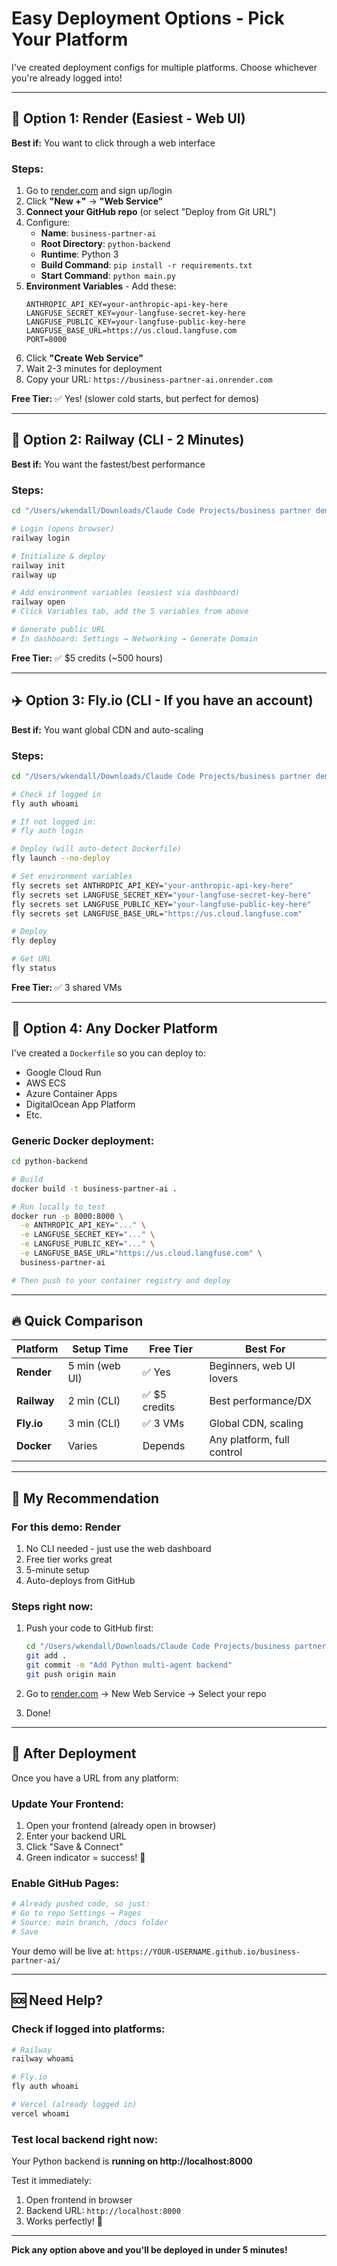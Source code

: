 # Easy Deployment Options - Pick Your Platform

I've created deployment configs for multiple platforms. Choose whichever you're already logged into!

---

## 🎯 **Option 1: Render (Easiest - Web UI)**

**Best if:** You want to click through a web interface

### Steps:
1. Go to [render.com](https://render.com) and sign up/login
2. Click **"New +"** → **"Web Service"**
3. **Connect your GitHub repo** (or select "Deploy from Git URL")
4. Configure:
   - **Name**: `business-partner-ai`
   - **Root Directory**: `python-backend`
   - **Runtime**: Python 3
   - **Build Command**: `pip install -r requirements.txt`
   - **Start Command**: `python main.py`
5. **Environment Variables** - Add these:
   ```
   ANTHROPIC_API_KEY=your-anthropic-api-key-here
   LANGFUSE_SECRET_KEY=your-langfuse-secret-key-here
   LANGFUSE_PUBLIC_KEY=your-langfuse-public-key-here
   LANGFUSE_BASE_URL=https://us.cloud.langfuse.com
   PORT=8000
   ```
6. Click **"Create Web Service"**
7. Wait 2-3 minutes for deployment
8. Copy your URL: `https://business-partner-ai.onrender.com`

**Free Tier:** ✅ Yes! (slower cold starts, but perfect for demos)

---

## 🚂 **Option 2: Railway (CLI - 2 Minutes)**

**Best if:** You want the fastest/best performance

### Steps:
```bash
cd "/Users/wkendall/Downloads/Claude Code Projects/business partner demo/business-partner-ai/python-backend"

# Login (opens browser)
railway login

# Initialize & deploy
railway init
railway up

# Add environment variables (easiest via dashboard)
railway open
# Click Variables tab, add the 5 variables from above

# Generate public URL
# In dashboard: Settings → Networking → Generate Domain
```

**Free Tier:** ✅ $5 credits (~500 hours)

---

## ✈️ **Option 3: Fly.io (CLI - If you have an account)**

**Best if:** You want global CDN and auto-scaling

### Steps:
```bash
cd "/Users/wkendall/Downloads/Claude Code Projects/business partner demo/business-partner-ai/python-backend"

# Check if logged in
fly auth whoami

# If not logged in:
# fly auth login

# Deploy (will auto-detect Dockerfile)
fly launch --no-deploy

# Set environment variables
fly secrets set ANTHROPIC_API_KEY="your-anthropic-api-key-here"
fly secrets set LANGFUSE_SECRET_KEY="your-langfuse-secret-key-here"
fly secrets set LANGFUSE_PUBLIC_KEY="your-langfuse-public-key-here"
fly secrets set LANGFUSE_BASE_URL="https://us.cloud.langfuse.com"

# Deploy
fly deploy

# Get URL
fly status
```

**Free Tier:** ✅ 3 shared VMs

---

## 🐳 **Option 4: Any Docker Platform**

I've created a `Dockerfile` so you can deploy to:
- Google Cloud Run
- AWS ECS
- Azure Container Apps
- DigitalOcean App Platform
- Etc.

### Generic Docker deployment:
```bash
cd python-backend

# Build
docker build -t business-partner-ai .

# Run locally to test
docker run -p 8000:8000 \
  -e ANTHROPIC_API_KEY="..." \
  -e LANGFUSE_SECRET_KEY="..." \
  -e LANGFUSE_PUBLIC_KEY="..." \
  -e LANGFUSE_BASE_URL="https://us.cloud.langfuse.com" \
  business-partner-ai

# Then push to your container registry and deploy
```

---

## 🔥 **Quick Comparison**

| Platform | Setup Time | Free Tier | Best For |
|----------|------------|-----------|----------|
| **Render** | 5 min (web UI) | ✅ Yes | Beginners, web UI lovers |
| **Railway** | 2 min (CLI) | ✅ $5 credits | Best performance/DX |
| **Fly.io** | 3 min (CLI) | ✅ 3 VMs | Global CDN, scaling |
| **Docker** | Varies | Depends | Any platform, full control |

---

## 🎯 **My Recommendation**

### For this demo: **Render**
1. No CLI needed - just use the web dashboard
2. Free tier works great
3. 5-minute setup
4. Auto-deploys from GitHub

### Steps right now:
1. Push your code to GitHub first:
   ```bash
   cd "/Users/wkendall/Downloads/Claude Code Projects/business partner demo/business-partner-ai"
   git add .
   git commit -m "Add Python multi-agent backend"
   git push origin main
   ```

2. Go to [render.com](https://render.com) → New Web Service → Select your repo

3. Done!

---

## 📱 **After Deployment**

Once you have a URL from any platform:

### Update Your Frontend:
1. Open your frontend (already open in browser)
2. Enter your backend URL
3. Click "Save & Connect"
4. Green indicator = success! 🎉

### Enable GitHub Pages:
```bash
# Already pushed code, so just:
# Go to repo Settings → Pages
# Source: main branch, /docs folder
# Save
```

Your demo will be live at: `https://YOUR-USERNAME.github.io/business-partner-ai/`

---

## 🆘 **Need Help?**

### Check if logged into platforms:
```bash
# Railway
railway whoami

# Fly.io
fly auth whoami

# Vercel (already logged in)
vercel whoami
```

### Test local backend right now:
Your Python backend is **running on http://localhost:8000**

Test it immediately:
1. Open frontend in browser
2. Backend URL: `http://localhost:8000`
3. Works perfectly! 🚀

---

**Pick any option above and you'll be deployed in under 5 minutes!**
